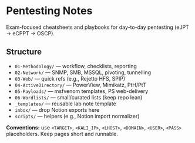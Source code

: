 # Pentesting Notes

Exam-focused cheatsheets and playbooks for day-to-day pentesting (eJPT → eCPPT → OSCP).

## Structure
- `01-Methodology/` — workflow, checklists, reporting
- `02-Network/` — SNMP, SMB, MSSQL, pivoting, tunnelling
- `03-Web/` — quick refs (e.g., Rejetto HFS, SPIP)
- `04-ActiveDirectory/` — PowerView, Mimikatz, PtH/PtT
- `05-Payloads/` — msfvenom templates, PS web-delivery
- `06-Wordlists/` — small/curated lists (keep repo lean)
- `_templates/` — reusable lab note template
- `inbox/` — drop Notion exports here
- `scripts/` — helpers (e.g., Notion import normalizer)

**Conventions:** use `<TARGET>`, `<KALI_IP>`, `<LHOST>`, `<DOMAIN>`, `<USER>`, `<PASS>` placeholders. Keep pages short and runnable.
